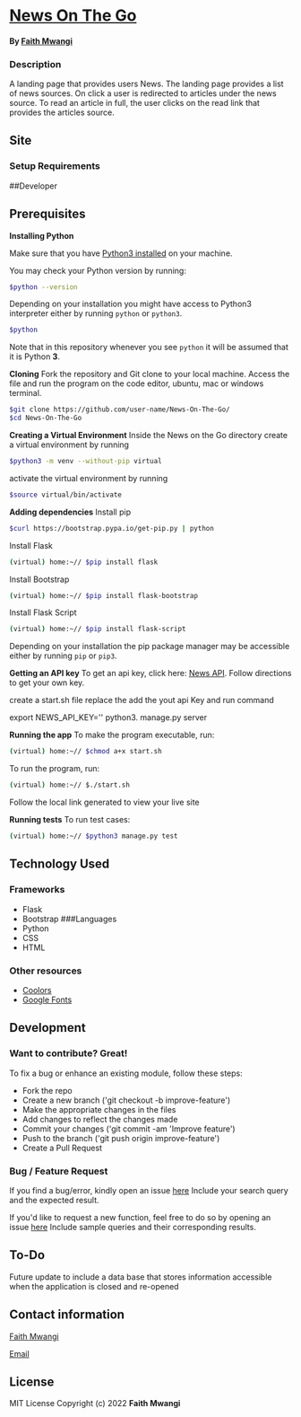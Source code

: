 # [News On The Go](https://github.com/Miss-Faith/News-On-The-Go)
#### By [Faith Mwangi](https://github.com/miss-faith)
### Description
A landing page that provides users News. The landing page provides a list of news sources. On click a user is redirected to articles under the news source. To read an article in full, the user clicks on the read link that provides the articles source.
## Site
### Setup Requirements

##Developer
## Prerequisites
**Installing Python**

Make sure that you have [Python3 installed](https://realpython.com/installing-python/) on your machine.

You may check your Python version by running:

```bash
$python --version
```

Depending on your installation you might have access to Python3 interpreter either by running `python` or `python3`.

```bash
$python
```
Note that in this repository whenever you see `python` it will be assumed that it is Python **3**.

**Cloning**
Fork the repository and Git clone to your local machine. Access the file and run the program on the code editor, ubuntu, mac or windows terminal.
```bash
$git clone https://github.com/user-name/News-On-The-Go/
$cd News-On-The-Go
```

**Creating a Virtual Environment**
Inside the News on the Go directory create a virtual environment by running
```bash
$python3 -m venv --without-pip virtual
```
activate the virtual environment by running
```bash
$source virtual/bin/activate
```
**Adding dependencies**
Install pip
```bash
$curl https://bootstrap.pypa.io/get-pip.py | python
```
Install Flask
```bash
(virtual) home:~// $pip install flask
```
Install Bootstrap
```bash
(virtual) home:~// $pip install flask-bootstrap
```
Install Flask Script
```bash
(virtual) home:~// $pip install flask-script
```

Depending on your installation the pip package manager may be accessible either by running `pip` or `pip3`.

**Getting an API key**
To get an api key, click here: [News API](https://newsapi.org/). Follow directions to get your own key.

create a start.sh file replace the add the yout api Key and run command

export NEWS_API_KEY='<Add your api Key here>'
python3. manage.py server


**Running the app** 
To make the program executable, run:
```bash
(virtual) home:~// $chmod a+x start.sh
```
To run the program, run:
```bash
(virtual) home:~// $./start.sh
```
Follow the local link generated to view your live site

**Running tests** 
To run test cases:
```bash
(virtual) home:~// $python3 manage.py test
```

## Technology Used
### Frameworks
* Flask
* Bootstrap
###Languages
* Python
* CSS
* HTML
### Other resources
* [Coolors](https://coolors.co/)
* [Google Fonts](https://fonts.google.com/)


## Development
### Want to contribute? Great!
To fix a bug or enhance an existing module, follow these steps:
* Fork the repo
* Create a new branch ('git checkout -b improve-feature')
* Make the appropriate changes in the files
* Add changes to reflect the changes made
* Commit your changes ('git commit -am 'Improve feature')
* Push to the branch ('git push origin improve-feature')
* Create a Pull Request
### Bug / Feature Request
If you find a bug/error, kindly open an issue [here](https://github.com/miss-faith/News-On-The-Go/issues/new)
Include your search query and the expected result.

If you'd like to request a new function, feel free to do so by opening an issue [here](https://github.com/miss-faith/News-On-The-Go/issues/new)
Include sample queries and their corresponding results.
## To-Do
Future update to include a data base that stores information accessible when the application is closed and re-opened
## Contact information
[Faith Mwangi](https://github.com/miss-faith)

[Email](faith.mwangi@student.moringaschool.com)
## License
MIT License
Copyright (c) 2022 **Faith Mwangi**